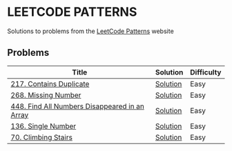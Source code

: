 # LEETCODE PATTERNS

Solutions to problems from the [LeetCode Patterns](https://seanprashad.com/leetcode-patterns/) website

## Problems

| Title                                                                                                                    | Solution                                                                                                      | Difficulty |
|--------------------------------------------------------------------------------------------------------------------------|---------------------------------------------------------------------------------------------------------------|------------|
| [217. Contains Duplicate](https://leetcode.com/problems/contains-duplicate/)                                             | [Solution](https://github.com/GolubevDS/LeetCodePatterns/blob/main/solutions/containsDuplicate/index.js)      | Easy       |
| [268. Missing Number](https://leetcode.com/problems/missing-number/)                                                     | [Solution](https://github.com/GolubevDS/LeetCodePatterns/tree/main/solutions/missingNumber/index.js)          | Easy       |
| [448. Find All Numbers Disappeared in an Array](https://leetcode.com/problems/find-all-numbers-disappeared-in-an-array/) | [Solution](https://github.com/GolubevDS/LeetCodePatterns/blob/main/solutions/findDisappearedNumbers/index.js) | Easy       |
| [136. Single Number](https://leetcode.com/problems/single-number/)                                                       | [Solution](https://github.com/GolubevDS/LeetCodePatterns/blob/main/solutions/singleNumber/index.js)           | Easy       |
| [70. Climbing Stairs](https://leetcode.com/problems/climbing-stairs/)                                                    | [Solution](https://github.com/GolubevDS/LeetCodePatterns/blob/main/solutions/climbStairs/index.js)            | Easy       |
